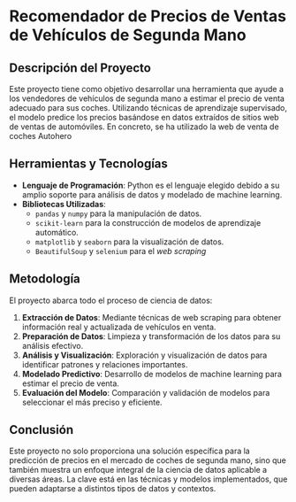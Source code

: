 # Recomendador de Precios de Ventas de Vehículos de Segunda Mano
## Descripción del Proyecto
Este proyecto tiene como objetivo desarrollar una herramienta que ayude a los vendedores de vehículos de segunda mano a estimar el precio de venta adecuado para sus coches. Utilizando técnicas de aprendizaje supervisado, el modelo predice los precios basándose en datos extraídos de sitios web de ventas de automóviles. En concreto, se ha utilizado la web de venta de coches Autohero

## Herramientas y Tecnologías
* **Lenguaje de Programación**: Python es el lenguaje elegido debido a su amplio soporte para análisis de datos y modelado de machine learning.
* **Bibliotecas Utilizadas**:
  + `pandas` y `numpy` para la manipulación de datos.
  + `scikit-learn` para la construcción de modelos de aprendizaje automático.
  + `matplotlib` y `seaborn` para la visualización de datos.
  + `BeautifulSoup` y `selenium` para el *web scraping*

## Metodología
El proyecto abarca todo el proceso de ciencia de datos:

1. **Extracción de Datos**: Mediante técnicas de web scraping para obtener información real y actualizada de vehículos en venta.
2. **Preparación de Datos**: Limpieza y transformación de los datos para su análisis efectivo.
3. **Análisis y Visualización**: Exploración y visualización de datos para identificar patrones y relaciones importantes.
4. **Modelado Predictivo**: Desarrollo de modelos de machine learning para estimar el precio de venta.
5. **Evaluación del Modelo**: Comparación y validación de modelos para seleccionar el más preciso y eficiente.

## Conclusión
Este proyecto no solo proporciona una solución específica para la predicción de precios en el mercado de coches de segunda mano, sino que también muestra un enfoque integral de la ciencia de datos aplicable a diversas áreas. La clave está en las técnicas y modelos implementados, que pueden adaptarse a distintos tipos de datos y contextos.
